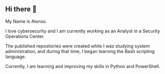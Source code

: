 ## Hi there 👋


My Name is Alonso.

I love cybersecurity and I am currently working as an Analyst in a Security Operations Center. 

The published repositories were created while I was studying system administration, and during that time, I began learning the Bash scripting language.

Currently, I am learning and improving my skills in Python and PowerShell.

<!--
**alonsso97/alonsso97** is a ✨ _special_ ✨ repository because its `README.md` (this file) appears on your GitHub profile.

Here are some ideas to get you started:

- 🔭 I’m currently working on ...
- 🌱 I’m currently learning ...
- 👯 I’m looking to collaborate on ...
- 🤔 I’m looking for help with ...
- 💬 Ask me about ...
- 📫 How to reach me: ...
- 😄 Pronouns: ...
- ⚡ Fun fact: ...
-->

